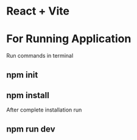 # React + Vite

# For Running Application

Run commands in terminal
## npm init
## npm install

After complete installation run
## npm run dev